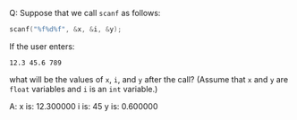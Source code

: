 Q: Suppose that we call `scanf` as follows:

```c
scanf("%f%d%f", &x, &i, &y);
```

If the user enters:

```
12.3 45.6 789
```

what will be the values of `x`, `i`, and `y` after the call? (Assume that `x`
and `y` are `float` variables and `i` is an `int` variable.)

A:
x is: 12.300000
i is: 45
y is: 0.600000
